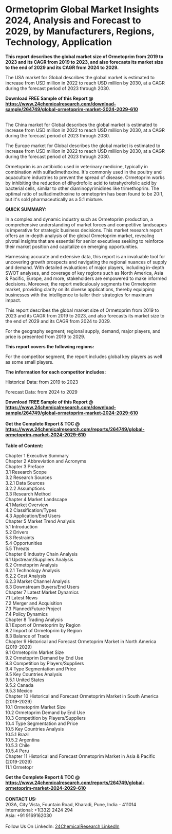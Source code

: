 <h1>Ormetoprim Global Market Insights 2024, Analysis and Forecast to 2029, by Manufacturers, Regions, Technology, Application</h1><p><strong>This report describes the global market size of Ormetoprim from 2019 to 2023 and its CAGR from 2019 to 2023, and also forecasts its market size to the end of 2029 and its CAGR from 2024 to 2029.</strong></p><p>
</p><p>The USA market for Global describes the global market is estimated to increase from USD million in 2022 to reach USD million by 2030, at a CAGR during the forecast period of 2023 through 2030.</p><div><b>Download FREE Sample of this Report @ 
            <a href="https://www.24chemicalresearch.com/download-sample/264749/global-ormetoprim-market-2024-2029-610">
            https://www.24chemicalresearch.com/download-sample/264749/global-ormetoprim-market-2024-2029-610</a></b></div><br><p>
</p><p>The China market for Global describes the global market is estimated to increase from USD million in 2022 to reach USD million by 2030, at a CAGR during the forecast period of 2023 through 2030.</p><p>
</p><p>The Europe market for Global describes the global market is estimated to increase from USD million in 2022 to reach USD million by 2030, at a CAGR during the forecast period of 2023 through 2030.</p><p>
</p><p>Ormetoprim is an antibiotic used in veterinary medicine, typically in combination with sulfadimethoxine. It's commonly used in the poultry and aquaculture industries to prevent the spread of disease. Ormetoprim works by inhibiting the reduction of dihydrofolic acid to tetrahydrofolic acid by bacterial cells, similar to other diaminopyrimidines like trimethoprim. The optimal ratio of sulfadimethoxine to ormetoprim has been found to be 20:1, but it's sold pharmaceutically as a 5:1 mixture.</p><p>
</p><p>
<strong>QUICK SUMMARY:</strong></p><p>
In a complex and dynamic industry such as Ormetoprim production, a comprehensive understanding of market forces and competitive landscapes is imperative for strategic business decisions. This market research report offers an in-depth analysis of the global Ormetoprim market, revealing pivotal insights that are essential for senior executives seeking to reinforce their market position and capitalize on emerging opportunities.</p><p>
</p><p>
Harnessing accurate and extensive data, this report is an invaluable tool for uncovering growth prospects and navigating the regional nuances of supply and demand. With detailed evaluations of major players, including in-depth SWOT analyses, and coverage of key regions such as North America, Asia &amp; Pacific, Europe, and more, stakeholders are empowered to make informed decisions. Moreover, the report meticulously segments the Ormetoprim market, providing clarity on its diverse applications, thereby equipping businesses with the intelligence to tailor their strategies for maximum impact.</p><p>
</p><p>
This report describes the global market size of Ormetoprim from 2019 to 2023 and its CAGR from 2019 to 2023, and also forecasts its market size to the end of 2029 and its CAGR from 2024 to 2029.</p><p>
</p><p>
For the geography segment; regional supply, demand, major players, and price is presented from 2019 to 2029.</p><p>
</p><p>
<strong>This report covers the following regions:</strong></p><p>
</p><p>
</p><p>
For the competitor segment, the report includes global key players as well as some small players.</p><p>
</p><p>
<strong>The information for each competitor includes:</strong></p><p>
</p><p>
</p><p>
Historical Data: from 2019 to 2023</p><p>
Forecast Data: from 2024 to 2029</p><div><b>Download FREE Sample of this Report @ 
            <a href="https://www.24chemicalresearch.com/download-sample/264749/global-ormetoprim-market-2024-2029-610">
            https://www.24chemicalresearch.com/download-sample/264749/global-ormetoprim-market-2024-2029-610</a></b></div><br><div><b>Get the Complete Report & TOC @ 
            <a href="https://www.24chemicalresearch.com/reports/264749/global-ormetoprim-market-2024-2029-610">
            https://www.24chemicalresearch.com/reports/264749/global-ormetoprim-market-2024-2029-610</a></b></div><br>
            <b>Table of Content:</b><p>Chapter 1 Executive Summary<br />
Chapter 2 Abbreviation and Acronyms<br />
Chapter 3 Preface<br />
3.1 Research Scope<br />
3.2 Research Sources<br />
3.2.1 Data Sources<br />
3.2.2 Assumptions<br />
3.3 Research Method<br />
Chapter 4 Market Landscape<br />
4.1 Market Overview<br />
4.2 Classification/Types<br />
4.3 Application/End Users<br />
Chapter 5 Market Trend Analysis<br />
5.1 Introduction<br />
5.2 Drivers<br />
5.3 Restraints<br />
5.4 Opportunities<br />
5.5 Threats<br />
Chapter 6 Industry Chain Analysis<br />
6.1 Upstream/Suppliers Analysis<br />
6.2 Ormetoprim Analysis<br />
6.2.1 Technology Analysis<br />
6.2.2 Cost Analysis<br />
6.2.3 Market Channel Analysis<br />
6.3 Downstream Buyers/End Users<br />
Chapter 7 Latest Market Dynamics<br />
7.1 Latest News<br />
7.2 Merger and Acquisition<br />
7.3 Planned/Future Project<br />
7.4 Policy Dynamics<br />
Chapter 8 Trading Analysis<br />
8.1 Export of Ormetoprim by Region<br />
8.2 Import of Ormetoprim by Region<br />
8.3 Balance of Trade<br />
Chapter 9 Historical and Forecast Ormetoprim Market in North America (2019-2029)<br />
9.1 Ormetoprim Market Size<br />
9.2 Ormetoprim Demand by End Use<br />
9.3 Competition by Players/Suppliers<br />
9.4 Type Segmentation and Price<br />
9.5 Key Countries Analysis<br />
9.5.1 United States<br />
9.5.2 Canada<br />
9.5.3 Mexico<br />
Chapter 10 Historical and Forecast Ormetoprim Market in South America (2019-2029)<br />
10.1 Ormetoprim Market Size<br />
10.2 Ormetoprim Demand by End Use<br />
10.3 Competition by Players/Suppliers<br />
10.4 Type Segmentation and Price<br />
10.5 Key Countries Analysis<br />
10.5.1 Brazil<br />
10.5.2 Argentina<br />
10.5.3 Chile<br />
10.5.4 Peru<br />
Chapter 11 Historical and Forecast Ormetoprim Market in Asia & Pacific (2019-2029)<br />
11.1 Ormetopr</p><div><b>Get the Complete Report & TOC @ 
            <a href="https://www.24chemicalresearch.com/reports/264749/global-ormetoprim-market-2024-2029-610">
            https://www.24chemicalresearch.com/reports/264749/global-ormetoprim-market-2024-2029-610</a></b></div><br><b>CONTACT US:</b><br>
            203A, City Vista, Fountain Road, Kharadi, Pune, India - 411014<br>
            International: +1(332) 2424 294<br>
            Asia: +91 9169162030 <br><br>
            Follow Us On LinkedIn: <a href="https://www.linkedin.com/company/24chemicalresearch/">24ChemicalResearch LinkedIn</a>